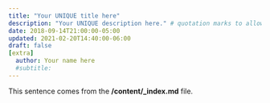 ```yaml
---
title: "Your UNIQUE title here"
description: "Your UNIQUE description here." # quotation marks to allow colons where used
date: 2018-09-14T21:00:00-05:00
updated: 2021-02-20T14:40:00-06:00
draft: false
[extra]
  author: Your name here
  #subtitle:
---
```


This sentence comes from the **/content/_index.md** file.